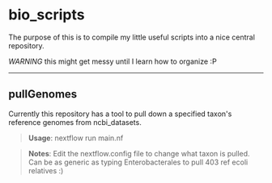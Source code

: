 # bio_scripts
The purpose of this is to compile my little useful scripts into
a nice central repository. 

*WARNING* this might get messy until I learn how to organize :P

---

## pullGenomes
Currently this repository has a tool to pull down a specified taxon's
reference genomes from ncbi_datasets.

> **Usage**: nextflow run main.nf

> **Notes**: Edit the nextflow.config file to change what taxon is pulled. 
	Can be as generic as typing Enterobacterales to pull 403 ref
	ecoli relatives :)

